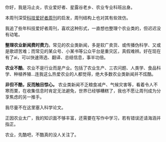 
你好，我是冯止炎，农业爱好者、星露谷老乡、农业专业科班出身。

本周刊深受[科技爱好者周刊](https://github.com/ruanyf/weekly/)的启发，周刊结构上也对其有些效仿。

我追了些年科技爱好者周刊，喜欢这种形式，一直想也整理个农业类的，但迟迟没有动笔。

**整理农业新闻费时费力**。常见的农业类新闻，多是软广卖货、或传播伪科学、又或是歌颂苦难；而常见的某众号、小某书等公众平台是重灾区，真假难辨。好在现在有了ai，可以快速筛选、翻译、总结信息，事半功倍。

**农业不酷**。农业不是行业而是产业。包括了农业生产、三农问题、人类学、食品科学、种植养殖...连我这么热爱农业的人都觉得，绝大多数农业类新闻并不炫酷。

**非但不酷，反而触目惊心。** 农业类新闻不乏粮食减产、气候灾害等，看着令人不寒而栗，在收集信息时肯定无法避免，世界已经够糟糕了，我也不愿让周刊成为分享焦虑的另一推手。

我尽量不在这里塞入科学论文。

正因农业太广，我的知识面不够丰富，还需要在写作中学习，若有错误还请海涵并指正。

农业，先酷吧，不酷真的没人关注了。